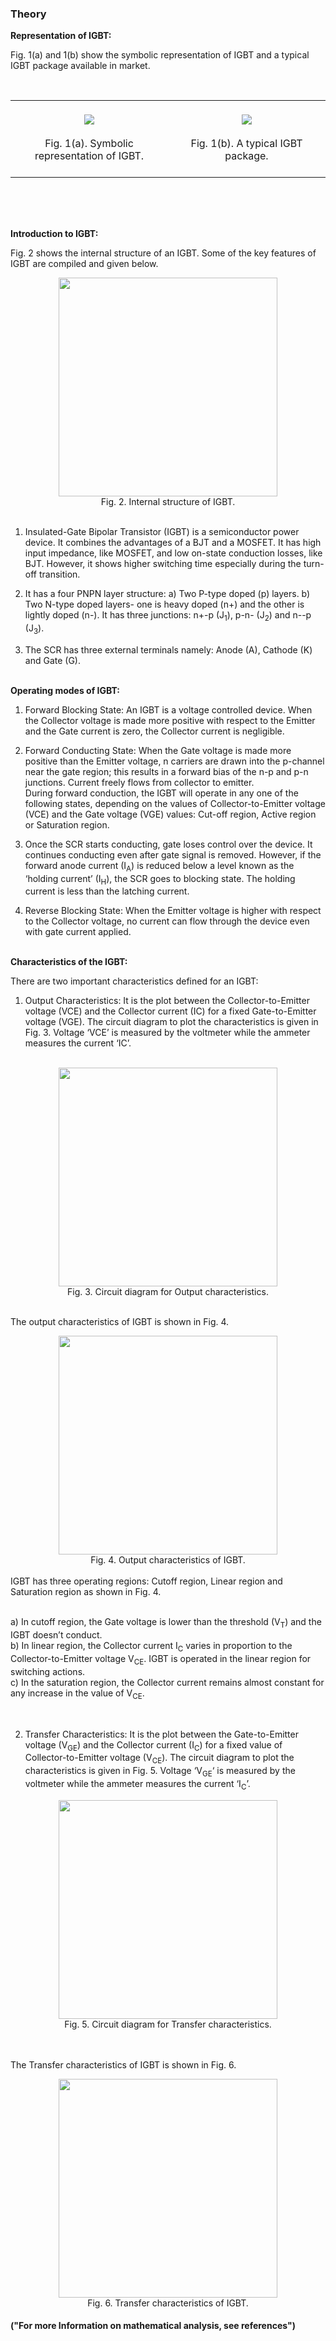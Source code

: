 ### Theory


**Representation of IGBT:**

Fig. 1(a) and 1(b) show the symbolic representation of IGBT and a typical IGBT package available in market.

<br>

<table border="0" align="center" style="width:100%; border:none;">
  <tr>
<td style="width:50%">
<center>

<br>
<img src="images/th1.png">
<br><br>
Fig. 1(a). Symbolic representation of IGBT.
<br><br>
</center>
</td>
<td style="width:50%">
  
<center>

<br>
<img src="images/th2.png">
<br><br>
Fig. 1(b). A typical IGBT package.
<br><br>
</center> 
    </td>
  </tr>
</table>
<br>

<br>
<div style="float: left; width:100%;"><br>
  
**Introduction to IGBT:**

Fig. 2 shows the internal structure of an IGBT. Some of the key features of IGBT are compiled and given below.

</div>

<center>
<img src="images/th3.png" height="350px">

<br>
Fig. 2. Internal structure of IGBT.
<br>
</center>
<br>

1.  Insulated-Gate Bipolar Transistor (IGBT) is a semiconductor power device. It combines the advantages of a BJT and a MOSFET. It has high input impedance, like MOSFET, and low on-state conduction losses, like BJT. However, it shows higher switching time especially during the turn-off transition.<br>

2.  It has a four PNPN layer structure: a) Two P-type doped (p) layers. b) Two N-type doped layers- one is heavy doped (n+) and the other is lightly doped (n-). It has three junctions: n+-p (J<sub>1</sub>), p-n- (J<sub>2</sub>) and n--p (J<sub>3</sub>).<br>
3.  The  SCR has three external terminals namely: Anode (A), Cathode (K) and Gate (G).<br><br>


**Operating modes of IGBT:**
<br>

1.  Forward Blocking State: An IGBT is a voltage controlled device. When the Collector voltage is made more positive with respect to the Emitter and the Gate current is zero, the Collector current is negligible.

2.  Forward Conducting State: When the Gate voltage is made more positive than the Emitter voltage, n carriers are drawn into the p-channel near the gate region; this results in a forward bias of the n-p and p-n junctions. Current freely flows from collector to emitter.<br>
During forward conduction, the IGBT will operate in any one of the following states, depending on the values of Collector-to-Emitter voltage (VCE) and the Gate voltage (VGE) values: Cut-off region, Active region or Saturation region.
  
3.  Once the SCR starts conducting, gate loses control over the device. It continues conducting even after gate signal is removed. However, if the forward anode current (I<sub>A</sub>) is reduced below a level known as the ‘holding current’ (I<sub>H</sub>), the SCR goes to blocking state. The holding current is less than the latching current.

4.  Reverse Blocking State:  When the Emitter voltage is higher with respect to the Collector voltage, no current can flow through the device even with gate current applied.<br><br>



**Characteristics of the IGBT:**

There are two important characteristics defined for an IGBT:

1.  Output Characteristics: It is the plot between the Collector-to-Emitter voltage (VCE) and the Collector current (IC) for a fixed Gate-to-Emitter voltage (VGE). The circuit diagram to plot the characteristics is given in Fig. 3. Voltage ‘VCE’ is measured by the voltmeter while the ammeter measures the current ‘IC’.<br><br>

<center>
<img src="images/th4.png" height="350px">

<br>
Fig. 3. Circuit diagram for Output characteristics.
<br>
</center>
<br> 

The output characteristics of IGBT is shown in Fig. 4.

<center>
<img src="images/th5.png" height="350px">

<br>
Fig. 4. Output characteristics of IGBT.
<br>
</center>
<br> 
IGBT has three operating regions: Cutoff region, Linear region and Saturation region as shown in Fig. 4. <br><br>

a)  In cutoff region, the Gate voltage is lower than the threshold (V<sub>T</sub>) and the IGBT doesn’t conduct.<br>
b)  In linear region, the Collector current I<sub>C</sub> varies in proportion to the Collector-to-Emitter voltage V<sub>CE</sub>. IGBT is operated in the linear region for switching actions.<br>
c)  In the saturation region, the Collector current remains almost constant for any increase in the value of V<sub>CE</sub>.<br>

<div style="float: left; width:100%;"><br>
  
2.  Transfer Characteristics: It is the plot between the Gate-to-Emitter voltage (V<sub>GE</sub>) and the Collector current (I<sub>C</sub>) for a fixed value of Collector-to-Emitter voltage (V<sub>CE</sub>). The circuit diagram to plot the characteristics is given in Fig. 5. Voltage ‘V<sub>GE</sub>‘ is measured by the voltmeter while the ammeter measures the current ‘I<sub>C</sub>’.
</div>

<center>
<img src="images/th6.png" height="350px">

<br>
Fig. 5. Circuit diagram for Transfer characteristics.
<br>
</center>
<br>


<div style="float: left; width:100%;"><br>
  
The Transfer characteristics of IGBT is shown in Fig. 6. 
</div>

<center>
<img src="images/th7.png" height="350px">

<br>
Fig. 6. Transfer characteristics of IGBT.
<br>
</center>

<div style="float: left; width:100%;">
  
#### ("For more Information on mathematical analysis, see references")
<br></div>
